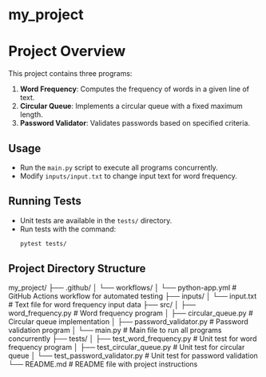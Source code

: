 # my_project

# Project Overview

This project contains three programs:
1. **Word Frequency**: Computes the frequency of words in a given line of text.
2. **Circular Queue**: Implements a circular queue with a fixed maximum length.
3. **Password Validator**: Validates passwords based on specified criteria.

## Usage
- Run the `main.py` script to execute all programs concurrently.
- Modify `inputs/input.txt` to change input text for word frequency.

## Running Tests
- Unit tests are available in the `tests/` directory.
- Run tests with the command:
  ```bash
  pytest tests/

## Project Directory Structure
my_project/
├── .github/
│   └── workflows/
│       └── python-app.yml         # GitHub Actions workflow for automated testing
├── inputs/
│   └── input.txt                  # Text file for word frequency input data
├── src/
│   ├── word_frequency.py          # Word frequency program
│   ├── circular_queue.py          # Circular queue implementation
│   ├── password_validator.py      # Password validation program
│   └── main.py                    # Main file to run all programs concurrently
├── tests/
│   ├── test_word_frequency.py     # Unit test for word frequency program
│   ├── test_circular_queue.py     # Unit test for circular queue
│   └── test_password_validator.py # Unit test for password validation
└── README.md                      # README file with project instructions
